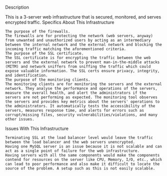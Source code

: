 
Description

This is a 3-server web infrastructure that is secured, monitored, and serves encrypted traffic.
Specifics About This Infrastructure

    The purpose of the firewalls.
    The firewalls are for protecting the network (web servers, anyway) from unwanted and unauthorized users by acting as an intermediary between the internal network and the external network and blocking the incoming traffic matching the aforementioned criteria.
    The purpose of the SSL certificate.
    The SSL certificate is for encrypting the traffic between the web servers and the external network to prevent man-in-the-middle attacks (MITM) and network sniffers from sniffing the traffic which could expose valuable information. The SSL certs ensure privacy, integrity, and identification.
    The purpose of the monitoring clients.
    The monitoring clients are for monitoring the servers and the external network. They analyse the performance and operations of the servers, measure the overall health, and alert the administrators if the servers are not performing as expected. The monitoring tool observes the servers and provides key metrics about the servers' operations to the administrators. It automatically tests the accessibility of the servers, measures response time, and alerts for errors such as corrupt/missing files, security vulnerabilities/violations, and many other issues.

Issues With This Infrastructure

    Terminating SSL at the load balancer level would leave the traffic between the load balancer and the web servers unencrypted.
    Having one MySQL server is an issue because it is not scalable and can act as a single point of failure for the web infrastructure.
    Having servers with all the same components would make the components contend for resources on the server like CPU, Memory, I/O, etc., which can lead to poor performance and also make it difficult to locate the source of the problem. A setup such as this is not easily scalable.
